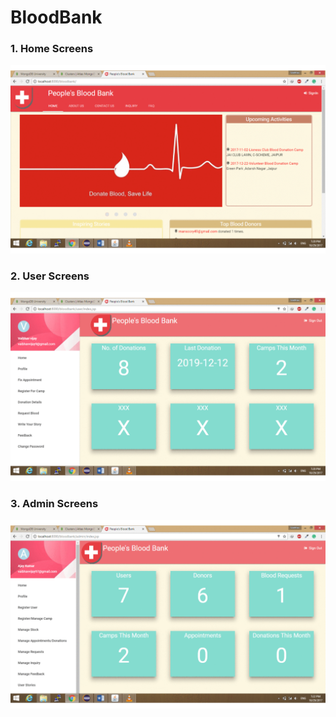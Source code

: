 # BloodBank

### 1. Home Screens
![Screenshot](screenshots/bloodbank.gif)

### 2. User Screens
![Screenshot](screenshots/user.gif)

### 3. Admin Screens
![Screenshot](screenshots/admin.gif)
